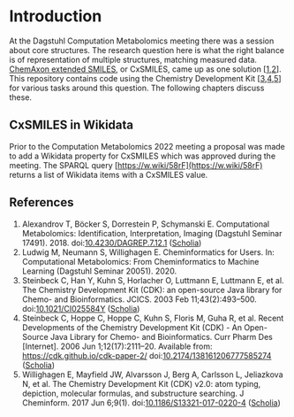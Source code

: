 # Introduction

At the Dagstuhl Computation Metabolomics meeting there was a session about core structures.
The research question here is what the right balance is of representation of multiple
structures, matching measured data. [ChemAxon extended SMILES](https://chemaxon.com/marvin-archive/latest/help/formats/cxsmiles-doc.html),
or <a name="tp1">CxSMILES</a>, came up as one solution [<a href="#citeref1">1</a>,<a href="#citeref2">2</a>].
This repository contains code using the <a name="tp2">Chemistry Development Kit</a> [<a href="#citeref3">3</a>,<a href="#citeref4">4</a>,<a href="#citeref5">5</a>]
for various tasks around this question. The following chapters discuss these.

## CxSMILES in Wikidata

Prior to the Computation Metabolomics 2022 meeting a proposal was made to add a Wikidata
property for CxSMILES which was approved during the meeting. The SPARQL query
[https://w.wiki/58rF](https://w.wiki/58rF) returns a list of Wikidata items with a
CxSMILES value.

## References

1. <a name="citeref1"></a>Alexandrov T, Böcker S, Dorrestein P, Schymanski E. Computational Metabolomics: Identification, Interpretation, Imaging (Dagstuhl Seminar 17491). 2018.  doi:[10.4230/DAGREP.7.12.1](https://doi.org/10.4230/DAGREP.7.12.1) ([Scholia](https://scholia.toolforge.org/doi/10.4230/DAGREP.7.12.1))
2. <a name="citeref2"></a>Ludwig M, Neumann S, Willighagen E. Cheminformatics for Users. In: Computational Metabolomics: From Cheminformatics to Machine Learning (Dagstuhl Seminar 20051). 2020. 
3. <a name="citeref3"></a>Steinbeck C, Han Y, Kuhn S, Horlacher O, Luttmann E, Luttmann E, et al. The Chemistry Development Kit (CDK): an open-source Java library for Chemo- and Bioinformatics. JCICS. 2003 Feb 11;43(2):493–500.  doi:[10.1021/CI025584Y](https://doi.org/10.1021/CI025584Y) ([Scholia](https://scholia.toolforge.org/doi/10.1021/CI025584Y))
4. <a name="citeref4"></a>Steinbeck C, Hoppe C, Hoppe C, Kuhn S, Floris M, Guha R, et al. Recent Developments of the Chemistry Development Kit (CDK) - An Open-Source Java Library for Chemo- and Bioinformatics. Curr Pharm Des [Internet]. 2006 Jun 1;12(17):2111–20. Available from: https://cdk.github.io/cdk-paper-2/ doi:[10.2174/138161206777585274](https://doi.org/10.2174/138161206777585274) ([Scholia](https://scholia.toolforge.org/doi/10.2174/138161206777585274))
5. <a name="citeref5"></a>Willighagen E, Mayfield JW, Alvarsson J, Berg A, Carlsson L, Jeliazkova N, et al. The Chemistry Development Kit (CDK) v2.0: atom typing, depiction, molecular formulas, and substructure searching. J Cheminform. 2017 Jun 6;9(1).  doi:[10.1186/S13321-017-0220-4](https://doi.org/10.1186/S13321-017-0220-4) ([Scholia](https://scholia.toolforge.org/doi/10.1186/S13321-017-0220-4))


